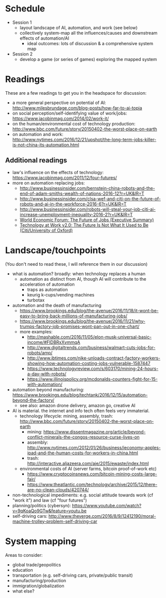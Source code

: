 # Schedule

- Session 1
    - layout landscape of AI, automation, and work (see below)
    - collectively system-map all the influences/causes and downstream effects of automation/AI
        - ideal outcomes: lots of discussion & a comprehensive system map
- Session 2
    - develop a game (or series of games) exploring the mapped system

# Readings

These are a few readings to get you in the headspace for discussion:

- a more general perspective on potential of AI: <http://www.milesbrundage.com/blog-posts/how-far-to-ai-topia>
- on social perception/self-identifying value of work/jobs: <https://www.jacobinmag.com/2014/02/work-it/>
- on the human/environmental cost of technology production: <http://www.bbc.com/future/story/20150402-the-worst-place-on-earth>
- on automation and work: <http://www.nytimes.com/2016/12/21/upshot/the-long-term-jobs-killer-is-not-china-its-automation.html>

## Additional readings

- law's influence on the effects of technology: <https://www.jacobinmag.com/2011/12/four-futures/>
- more on automation replacing jobs:
    - <http://www.businessinsider.com/bernstein-china-robots-and-the-end-of-adam-smiths-wealth-of-nations-2016-12?r=UK&IR=T>
    - <http://www.businessinsider.com/clsa-wef-and-citi-on-the-future-of-robots-and-ai-in-the-workforce-2016-6?r=UK&IR=T>
    - <http://www.businessinsider.com/robots-will-steal-your-job-citi-ai-increase-unemployment-inequality-2016-2?r=UK&IR=T>
    - [World Economic Forum: The Future of Jobs (Executive Summary)](http://www3.weforum.org/docs/WEF_FOJ_Executive_Summary_Jobs.pdf)
    - [Technology at Work v2.0: The Future Is Not What It Used to Be (Citi/University of Oxford)](http://www.oxfordmartin.ox.ac.uk/downloads/reports/Citi_GPS_Technology_Work_2.pdf)

# Landscape/touchpoints

(You don't need to read these, I will reference them in our discussion)

- what is automation? broadly: when technology replaces a human
    - automation as distinct from AI, though AI will contribute to the acceleration of automation
        - traps as automation
        - keurig k-cups/vending machines
        - turbotax
- automation and the death of manufacturing
    - <https://www.brookings.edu/blog/the-avenue/2016/11/18/it-wont-be-easy-to-bring-back-millions-of-manufacturing-jobs/>
    - <https://www.brookings.edu/blog/the-avenue/2016/11/21/why-trumps-factory-job-promises-wont-pan-out-in-one-chart/>
    - more examples:
        - <http://mashable.com/2016/11/05/elon-musk-universal-basic-income/#FIDBRxXvmmqA>
        - <http://www.digitaltrends.com/business/walmart-cuts-jobs-for-robots/amp/>
        - <http://www.ibtimes.com/nike-unloads-contract-factory-workers-showing-how-automation-costing-jobs-vulnerable-1587447>
        - <https://www.technologyreview.com/s/603170/mining-24-hours-a-day-with-robots/>
        - <https://www.illinoispolicy.org/mcdonalds-counters-fight-for-15-with-automation/>
- automation beyond manufacturing: <https://www.brookings.edu/blog/techtank/2016/12/15/automation-beyond-the-factory/>
    - see also: amazon drone delivery, amazon go, creative AI
- AI is material. the internet and info tech often feels very immaterial.
    - technology lifecycle: mining, assembly, trash: <http://www.bbc.com/future/story/20150402-the-worst-place-on-earth>
        - mining: <https://www.dissentmagazine.org/article/beyond-conflict-minerals-the-congos-resource-curse-lives-on>
        - assembly: <http://www.nytimes.com/2012/01/26/business/ieconomy-apples-ipad-and-the-human-costs-for-workers-in-china.html>
        - trash: <http://interactive.aljazeera.com/aje/2015/ewaste/index.html>
    - environmental costs of AI (server farms, bitcoin proof-of-work etc)
        - <https://www.cryptocoinsnews.com/bitcoin-mining-costs-large-fair/>
        - <https://www.theatlantic.com/technology/archive/2015/12/there-are-no-clean-clouds/420744/>
- non-technological impediments: e.g. social attitude towards work (cf "work it") and law (cf "four futures")
- planning/politics (cybersyn): <https://www.youtube.com/watch?v=9qKoaQo9GTw&feature=youtu.be>
- self-driving cars: <http://www.theverge.com/2016/8/9/12412190/moral-machine-trolley-problem-self-driving-car>

# System mapping

Areas to consider:

- global trade/geopolitics
- education
- transportation (e.g. self-driving cars, private/public transit)
- manufacturing/production
- immigration/globalization
- what else?